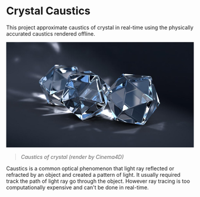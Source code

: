 # Crystal Caustics

This project approximate caustics of crystal in real-time using the physically accurated caustics rendered offline.

![thumbnail](https://raw.githubusercontent.com/CJT-Jackton/Crystal-Caustics/master/screenshots/crystal_render_by_Cinema4D.jpg "Crystal render by Cinema4D")
> *Caustics of crystal (render by Cinema4D)*

Caustics is a common optical phenomenon that light ray reflected or refracted by an object and created a pattern of light. It usually required track the path of light ray go through the object. However ray tracing is too computationally expensive and can't be done in real-time.
